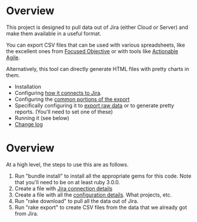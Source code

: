 # Overview

This project is designed to pull data out of Jira (either Cloud or Server) and make them available in a useful format. 

You can export CSV files that can be used with various spreadsheets, like the excellent ones from [Focused Objective](https://www.focusedobjective.com/w/support/) or with tools like [Actionable Agile](https://analytics.actionableagile.com).

Alternatively, this tool can directly generate HTML files with pretty charts in them.

* Installation
* Configuring [how it connects to Jira](https://github.com/mikebowler/jira-export/wiki/Jira-Configuration).
* Configuring the [common portions of the export](https://github.com/mikebowler/jira-export/wiki/Common-configuration)
* Specifically configuring it to [export raw data](https://github.com/mikebowler/jira-export/wiki/Exporting-raw-data) or to generate pretty reports. (You'll need to set one of these)
* Running it (see below)
* [Change log](https://github.com/mikebowler/jira-export/wiki/Changes)

# Overview

At a high level, the steps to use this are as follows.

1. Run "bundle install" to install all the appropriate gems for this code. Note that you'll need to be on at least ruby 3.0.0.
2. Create a file with [Jira connection details](#jira-connection-details)
3. Create a file with all the [configuration details](#create-your-project-configuration). What projects, etc.
4. Run "rake download" to pull all the data out of Jira.
5. Run "rake export" to create CSV files from the data that we already got from Jira.

